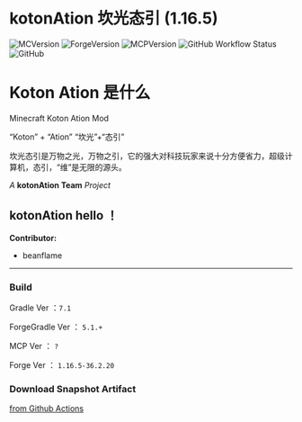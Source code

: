 # kotonAtion 坎光态引 (1.16.5)

![MCVersion](https://img.shields.io/badge/MCVersion-1.16.5-success?style=flat-square)
![ForgeVersion](https://img.shields.io/badge/ForgeVersion-1.16.5--36.2.20-success?style=flat-square)
![MCPVersion](https://img.shields.io/badge/MCPVersion-snapshot__20210309-1.16.5-success?style=flat-square)
![GitHub Workflow Status](https://img.shields.io/github/workflow/status/beanflame/koton-ation/Java%20CI%20with%20Gradle?style=flat-square)
![GitHub](https://img.shields.io/github/license/beanflame/koton-ation?style=flat-square)




# Koton Ation 是什么

Minecraft Koton Ation Mod

“Koton” + “Ation”
“坎光”+“态引”

坎光态引是万物之光，万物之引，它的强大对科技玩家来说十分方便省力，超级计算机，态引，“维”是无限的源头。

*A* **kotonAtion Team** *Project*

## kotonAtion hello ！

**Contributor:** 
+ beanflame

- - -


### Build

Gradle Ver ：`7.1`

ForgeGradle Ver ： `5.1.+`

MCP Ver ： `?`

Forge Ver ： `1.16.5-36.2.20`


### Download Snapshot Artifact

[from Github Actions](https://github.com/beanflame/koton-ation/actions)
